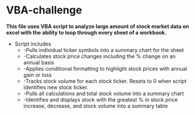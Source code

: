 # VBA-challenge 

**This file uses VBA script to analyze large amount of stock market data on excel with the ability to loop through every sheet of a workbook.**

* Script includes 
    * -Pulls individual ticker symbols into a summary chart for the sheet 
    * -Calculates stock price changes including the % change on an annual basis     
    * -Applies conditional formatting to highlight stock prices with annual gain or loss
    * -Tracks stock volume for each stock ticker. Resets to 0 when script identifies new stock ticker. 
    * -Pulls all calculations and total stock volume into a summary chart
    * -Identifies and displays stock with the greatest % in stock price increase, decrease, and stock volume into a summary table  
    
    
